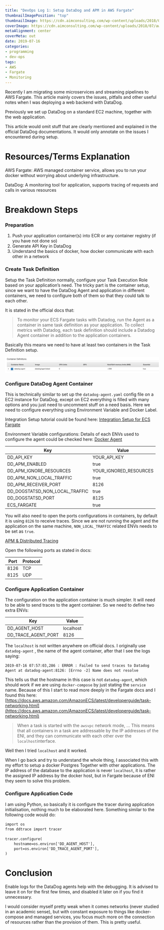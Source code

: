 ```yaml
---
title: "DevOps Log 1: Setup DataDog and APM in AWS Fargate"
thumbnailImagePosition: "top"
thumbnailImage: https://cdn.aimconsulting.com/wp-content/uploads/2018/07/aws-fargate-v2.png
coverImage: https://cdn.aimconsulting.com/wp-content/uploads/2018/07/aws-fargate-v2.png
metaAlignment: center
coverMeta: out
date: 2019-07-16
categories:
- programming
- dev-ops
tags:
- AWS
- Fargate
- Monitoring
---
```


Recently I am migrating some microservices and streaming pipelines to AWS Fargate. 
This article mainly covers the issues, pitfalls and other useful notes 
when I was deploying a web backend with DataDog.
<!--more-->

Previously we set up DataDog on a standard EC2 machine, together with the  web application.

This article would omit stuff that are clearly mentioned and explained in the official
DataDog documentations. It would only annotate on the issues I encountered during setup.

# Resources/Terms Explanation
AWS Fargate: AWS managed container service, allows you to run your docker 
without worrying about underlying infrastructure.

DataDog: A monitoring tool for application, supports tracing of requests 
and calls in various resources

# Breakdown Steps

### Preparation
1. Push your application container(s) into ECR or any container registry (if you have not done so)
2. Generate API Key in DataDog
3. Understand the basics of docker, how docker communicate with each other in a network

### Create Task Definition

Setup the Task Definition normally, configure your Task Execution Role 
based on your application’s need. The tricky part is the container setup, 
since we want to have the DataDog Agent and application in different containers, 
we need to configure both of them so that they could talk to each other.

It is stated in the official docs that:

> To monitor your ECS Fargate tasks with Datadog, run the Agent as a container in same task definition as your application. To collect metrics with Datadog, each task definition should include a Datadog Agent container in addition to the application containers.

Basically this means we need to have at least two containers in the Task Definition setup.

![pic](/img/aws-fargate-datadog-1.png)

### Configure DataDog Agent Container

This is technically similar to set up the `datadog-agent.yaml` config file on a EC2 instance for DataDog, except on EC2 everything is filled with many options and you just need to uncomment stuff on a need basis. Here we need to configure everything using Environment Variable and Docker Label.

Integration Setup tutorial could be found here: [Integration Setup for ECS Fargate](https://docs.datadoghq.com/integrations/faq/integration-setup-ecs-fargate/?tab=rediswebui)

Environment Variable configurations:
Details of each ENVs used to configure the agent could be checked here: 
[Docker Agent](https://docs.datadoghq.com/agent/docker/?tab=standard)

Key    | Value
--------|------
DD_API_KEY | YOUR_API_KEY
DD_APM_ENABLED | true
DD_APM_IGNORE_RESOURCES | YOUR_IGNORED_RESOURCES
DD_APM_NON_LOCAL_TRAFFIC | true
DD_APM_RECEIVER_PORT | 8126
DD_DOGSTATSD_NON_LOCAL_TRAFFIC | true
DD_DOGSTATSD_PORT | 8125
ECS_FARGATE | true

You will also need to open the ports configurations in containers, by default it is using `8126` to receive traces. Since we are not running the agent and the application on the same machine, `NON_LOCAL_TRAFFIC` related ENVs needs to be set as `true`.

[APM & Distributed Tracing](https://docs.datadoghq.com/tracing/#setting-up-apm)

Open the following ports as stated in docs:

Port    | Protocol
--------|------
8126 | TCP
8125 | UDP 


### Configure Application Container

The configuration on the application container is much simpler. It will need to be able to send traces to the agent container. So we need to define two extra ENVs:

Key    | Value
--------|------
DD_AGENT_HOST | localhost
DD_TRACE_AGENT_PORT | 8126

The `localhost` is not written anywhere on official docs. I originally use `datadog-agent` , the name of the agent container, after that I see the logs saying:

```
2019-07-16 07:57:03,286 : ERROR : Failed to send traces to Datadog Agent at datadog-agent:8126: [Errno -2] Name does not resolve
```

This tells us that the hostname in this case is not `datadog-agent`, which should work if we are using `docker-compose` by just stating the `service` name. Because of this I start to read more deeply in the Fargate docs and I found this here:  [https://docs.aws.amazon.com/AmazonECS/latest/developerguide/task-networking.html](https://docs.aws.amazon.com/AmazonECS/latest/developerguide/task-networking.html) 

> When a task is started with the `awsvpc` network mode, … This means that all containers in a task are addressable by the IP addresses of the ENI, and they can communicate with each other over the `localhost`interface.

Well then I tried `localhost` and it worked. 

When I go back and try to understand the whole thing, I associated this with my effort to setup a docker Postgres Together with other applications. The IP address of the database to the application is never `localhost`, it is rather the assigned IP address by the docker host, but in Fargate because of ENI they seem to solve this problem.

### Configure Application Code

I am using Python, so basically it is configure the tracer during application initialisation, nothing much to be elaborated here. Something similar to the following code would do:

```
import os
from ddtrace import tracer

tracer.configure(
    hostname=os.environ['DD_AGENT_HOST'],
    port=os.environ['DD_TRACE_AGENT_PORT'],
)
```


# Conclusion
Enable logs for the DataDog agents help with the debugging. It is advised to leave it on for the first few times, and disabled it later on if you find it unnecessary.

I would consider myself pretty weak when it comes networks (never studied in an academic sense), but with constant exposure to things like docker-compose and managed services, you focus much more on the connection of resources rather than the provision of them. This is pretty useful.
